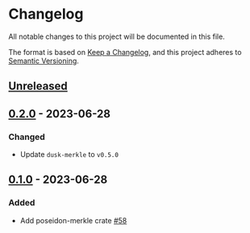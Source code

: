 # Changelog

All notable changes to this project will be documented in this file.

The format is based on [Keep a Changelog](https://keepachangelog.com/en/1.0.0/),
and this project adheres to [Semantic Versioning](https://semver.org/spec/v2.0.0.html).

## [Unreleased]

## [0.2.0] - 2023-06-28

### Changed

- Update `dusk-merkle` to `v0.5.0`

## [0.1.0] - 2023-06-28

### Added

- Add poseidon-merkle crate [#58]

<!-- ISSUES -->
[#58]: https://github.com/dusk-network/merkle/issues/58

<!-- VERSIONS -->
[Unreleased]: https://github.com/dusk-network/merkle/compare/poseidon-merkle_v0.2.0...HEAD
[0.2.0]: https://github.com/dusk-network/merkle/compare/poseidon-merkle_v0.1.0...poseidon-merkle_v0.2.0
[0.1.0]: https://github.com/dusk-network/merkle/releases/tag/poseidon-merkle_v0.1.0
